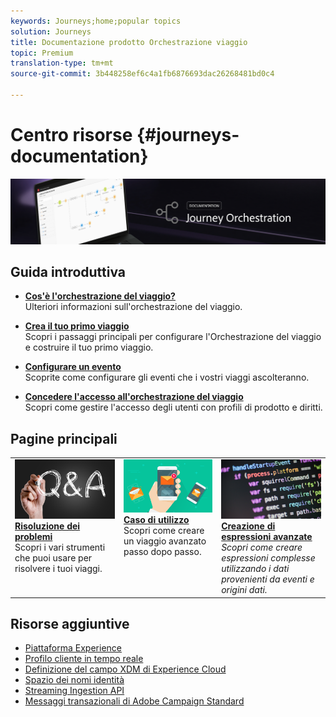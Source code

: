 ```yaml
---
keywords: Journeys;home;popular topics
solution: Journeys
title: Documentazione prodotto Orchestrazione viaggio
topic: Premium
translation-type: tm+mt
source-git-commit: 3b448258ef6c4a1fb6876693dac26268481bd0c4

---
```



# Centro risorse {#journeys-documentation}

![](using/assets/bannerjourney.png)

## Guida introduttiva

* **[Cos&#39;è l&#39;orchestrazione del viaggio?](using/action/working-with-adobe-campaign.md)**<br/>Ulteriori informazioni sull&#39;orchestrazione del viaggio.

* **[Crea il tuo primo viaggio](using/about/get-started.md)**<br/>Scopri i passaggi principali per configurare l&#39;Orchestrazione del viaggio e costruire il tuo primo viaggio.

* **[Configurare un evento](using/event/about-events.md#section_tbk_5qt_pgb)**<br/>Scoprite come configurare gli eventi che i vostri viaggi ascolteranno.

* **[Concedere l&#39;accesso all&#39;orchestrazione del viaggio](using/about/access-management.md)**<br/>Scopri come gestire l&#39;accesso degli utenti con profili di prodotto e diritti.

## Pagine principali

<table>
<tr>
    <td valign="top">
        <a href="using/about/troubleshooting.md">
       <img alt="Sviluppatori" src="using/assets/do-not-localize/FAQ.png" />
       </a>
    <div>
    <a href="using/about/troubleshooting.md"><strong>Risoluzione dei problemi</strong></a>
    </div>
    <em></em>Scopri i vari strumenti che puoi usare per risolvere i tuoi viaggi.
    <br>
  </td>
  <td valign="top">
    <a href="using/usecase/building-the-journey.md">
      <img alt="build" src="using/assets/do-not-localize/design.png"/>
    </a>
    <div>
    <a href="using/usecase/building-the-journey.md"><strong>Caso di utilizzo</strong></a>
    </div>
    <em></em>Scopri come creare un viaggio avanzato passo dopo passo.
    <br>
  </td>
  <td valign="top">
    <a href="using/expression/expressionadvanced.md">
      <img alt="condizioni" src="using/assets/do-not-localize/dev.png"/>
    </a>
    <div>
    <a href="using/expression/expressionadvanced.md"><strong>Creazione di espressioni avanzate</strong></a>
    </div>
    <em>Scopri come creare espressioni complesse utilizzando i dati provenienti da eventi e origini dati. </em>
    <br>
  </td>
</tr>
</table>

## Risorse aggiuntive

* [Piattaforma Experience](https://www.adobe.com/experience-platform/documentation-and-developer-resources.html)
* [Profilo cliente in tempo reale](https://www.adobe.io/apis/cloudplatform/dataservices/profile-identity-segmentation/profile-identity-segmentation-services.html#!api-specification/markdown/narrative/technical_overview/unified_profile_architectural_overview/unified_profile_architectural_overview.md)
* [Definizione del campo XDM di Experience Cloud](https://www.adobe.io/apis/cloudplatform/dataservices/xdm.html)
* [Spazio dei nomi identità](https://www.adobe.io/apis/cloudplatform/dataservices/profile-identity-segmentation/profile-identity-segmentation-services.html#!api-specification/markdown/narrative/technical_overview/identity_namespace_overview/identity_namespace_overview.md)
* [Streaming Ingestion API](https://www.adobe.io/apis/cloudplatform/dataservices/data-ingestion/data-ingestion-services.html#!api-specification/markdown/narrative/technical_overview/streaming_ingest/getting_started_with_platform_streaming_ingestion.md)
* [Messaggi transazionali di Adobe Campaign Standard](https://docs.adobe.com/content/help/en/campaign-standard/using/communication-channels/transactional-messaging/about-transactional-messaging.html)
